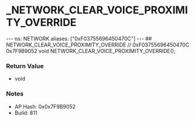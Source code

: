 # _NETWORK_CLEAR_VOICE_PROXIMITY_OVERRIDE

--- ns: NETWORK aliases: ["0xF03755696450470C"] --- ## NETWORK_CLEAR_VOICE_PROXIMITY_OVERRIDE  // 0xF03755696450470C 0x7F9B9052 void NETWORK_CLEAR_VOICE_PROXIMITY_OVERRIDE();

### Return Value
* void

### Notes
* AP Hash: 0x0x7F9B9052
* Build: 811

